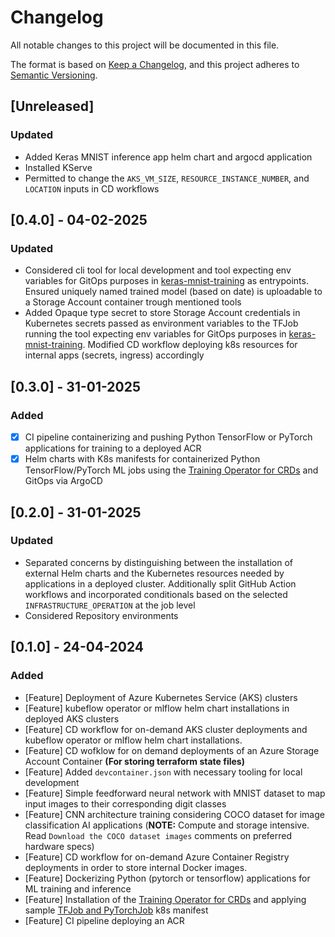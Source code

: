 # Changelog

All notable changes to this project will be documented in this file.

The format is based on [Keep a Changelog](https://keepachangelog.com/en/1.0.0/),
and this project adheres to [Semantic Versioning](https://semver.org/spec/v2.0.0.html).

## [Unreleased]

### Updated

- Added Keras MNIST inference app helm chart and argocd application
- Installed KServe
- Permitted to change the `AKS_VM_SIZE`, `RESOURCE_INSTANCE_NUMBER`, and `LOCATION` inputs in CD workflows 

## [0.4.0] - 04-02-2025

### Updated

- Considered cli tool for local development and tool expecting env variables for GitOps purposes in [keras-mnist-training](./python/keras-mnist-training/) as entrypoints. Ensured uniquely named trained model (based on date) is uploadable to a Storage Account container trough mentioned tools
- Added Opaque type secret to store Storage Account credentials in Kubernetes secrets passed as environment variables to the TFJob running the tool expecting env variables for GitOps purposes in [keras-mnist-training](./python/keras-mnist-training/). Modified CD workflow deploying k8s resources for internal apps (secrets, ingress) accordingly

## [0.3.0] - 31-01-2025

### Added

- [x] CI pipeline containerizing and pushing Python TensorFlow or PyTorch applications for training to a deployed ACR
- [x] Helm charts with K8s manifests for containerized Python TensorFlow/PyTorch ML jobs using the [Training Operator for CRDs](https://github.com/kubeflow/training-operator) and GitOps via ArgoCD

## [0.2.0] - 31-01-2025

### Updated

- Separated concerns by distinguishing between the installation of external Helm charts and the Kubernetes resources needed by applications in a deployed cluster. Additionally split GitHub Action workflows and incorporated conditionals based on the selected `INFRASTRUCTURE_OPERATION` at the job level
- Considered Repository environments

## [0.1.0] - 24-04-2024

### Added

- [Feature] Deployment of Azure Kubernetes Service (AKS) clusters
- [Feature] kubeflow operator or mlflow helm chart installations in deployed AKS clusters
- [Feature] CD workflow for on-demand AKS cluster deployments and kubeflow operator or mlflow helm chart installations. 
- [Feature] CD wofklow for on demand deployments of an Azure Storage Account Container **(For storing terraform state files)**
- [Feature] Added `devcontainer.json` with necessary tooling for local development
- [Feature] Simple feedforward neural network with MNIST dataset to map input images to their corresponding digit classes 
- [Feature] CNN architecture training considering COCO dataset for image classification AI applications (**NOTE:** Compute and storage intensive. Read `Download the COCO dataset images` comments on preferred hardware specs)
- [Feature] CD workflow for on-demand Azure Container Registry deployments in order to store internal Docker images.
- [Feature] Dockerizing Python (pytorch or tensorflow) applications for ML training and inference
- [Feature] Installation of the [Training Operator for CRDs](https://github.com/kubeflow/training-operator) and applying sample [TFJob and PyTorchJob](https://www.kubeflow.org/docs/components/training/overview/) k8s manifest
- [Feature] CI pipeline deploying an ACR